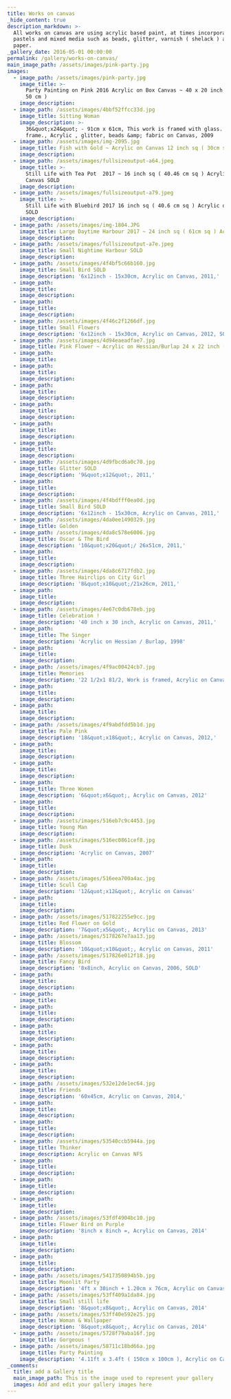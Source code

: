 ```yaml
---
title: Works on canvas
_hide_content: true
description_markdown: >-
  All works on canvas are using acrylic based paint, at times incorporating
  pastels and mixed media such as beads, glitter, varnish ( shelack ) and tissue
  paper.
_gallery_date: 2016-05-01 00:00:00
permalink: /gallery/works-on-canvas/
main_image_path: /assets/images/pink-party.jpg
images:
  - image_path: /assets/images/pink-party.jpg
    image_title: >-
      Party Painting on Pink 2016 Acrylic on Box Canvas ~ 40 x 20 inch ( 100 x
      50 cm )
    image_description:
  - image_path: /assets/images/4bbf52ffcc33d.jpg
    image_title: Sitting Woman
    image_description: >-
      36&quot;x24&quot; - 91cm x 61cm, This work is framed with glass. White
      frame., Acrylic , glitter, beads &amp; fabric on Canvas, 2009
  - image_path: /assets/images/img-2095.jpg
    image_title: Fish with Gold ~ Acrylic on Canvas 12 inch sq ( 30cm sq )
    image_description:
  - image_path: /assets/images/fullsizeoutput-a64.jpeg
    image_title: >-
      Still Life with Tea Pot  2017 ~ 16 inch sq ( 40.46 cm sq ) Acrylic on
      Canvas SOLD
    image_description:
  - image_path: /assets/images/fullsizeoutput-a79.jpeg
    image_title: >-
      Still Life with Bluebird 2017 16 inch sq ( 40.6 cm sq ) Acrylic on Canvas
      SOLD
    image_description:
  - image_path: /assets/images/img-1804.JPG
    image_title: Large Daytime Harbour 2017 ~ 24 inch sq ( 61cm sq ) Acrylic on Canvas
    image_description:
  - image_path: /assets/images/fullsizeoutput-a7e.jpeg
    image_title: Small Nightime Harbour SOLD
    image_description:
  - image_path: /assets/images/4f4bf5c66b160.jpg
    image_title: Small Bird SOLD
    image_description: '6x12inch - 15x30cm, Acrylic on Canvas, 2011,'
  - image_path:
    image_title:
    image_description:
  - image_path:
    image_title:
    image_description:
  - image_path: /assets/images/4f46c2f1266df.jpg
    image_title: Small Flowers
    image_description: '6x12inch - 15x30cm, Acrylic on Canvas, 2012, SOLD'
  - image_path: /assets/images/4d94eaeadfae7.jpg
    image_title: Pink Flower ~ Acrylic on Hessian/Burlap 24 x 22 inch ( 61 x 56 cm )
  - image_path:
    image_title:
  - image_path:
    image_title:
    image_description:
  - image_path:
    image_title:
    image_description:
  - image_path:
    image_title:
    image_description:
  - image_path:
    image_title:
    image_description:
  - image_path:
    image_title:
    image_description:
  - image_path: /assets/images/4d9fbcd6a0c70.jpg
    image_title: Glitter SOLD
    image_description: '9&quot;x12&quot;, 2011,'
  - image_path:
    image_title:
    image_description:
  - image_path: /assets/images/4f4bdfff0ea0d.jpg
    image_title: Small Bird SOLD
    image_description: '6x12inch - 15x30cm, Acrylic on Canvas, 2011,'
  - image_path: /assets/images/4da0ee1490329.jpg
    image_title: Golden
  - image_path: /assets/images/4da8c578e6006.jpg
    image_title: Oscar & The Bird
    image_description: '10&quot;x20&quot;/ 26x51cm, 2011,'
  - image_path:
    image_title:
    image_description:
  - image_path: /assets/images/4da8c6717fdb2.jpg
    image_title: Three Hairclips on City Girl
    image_description: '8&quot;x10&quot;/21x26cm, 2011,'
  - image_path:
    image_title:
    image_description:
  - image_path: /assets/images/4e67c0db678eb.jpg
    image_title: Celebration !
    image_description: '40 inch x 30 inch, Acrylic on Canvas, 2011,'
  - image_path:
    image_title: The Singer
    image_description: 'Acrylic on Hessian / Burlap, 1998'
  - image_path:
    image_title:
    image_description:
  - image_path: /assets/images/4f9ac00424cb7.jpg
    image_title: Memories
    image_description: '22 1/2x1 81/2, Work is framed, Acrylic on Canvas, 2005,'
  - image_path:
    image_title:
    image_description:
  - image_path:
    image_title:
    image_description:
  - image_path: /assets/images/4f9abdfdd5b1d.jpg
    image_title: Pale Pink
    image_description: '18&quot;x18&quot;, Acrylic on Canvas, 2012,'
  - image_path:
    image_title:
    image_description:
  - image_path:
    image_title:
    image_description:
  - image_path:
    image_title: Three Women
    image_description: '6&quot;x6&quot;, Acrylic on Canvas, 2012'
  - image_path:
    image_title:
    image_description:
  - image_path: /assets/images/516eb7c9c4453.jpg
    image_title: Young Man
    image_description:
  - image_path: /assets/images/516ec0861cef8.jpg
    image_title: Dusk
    image_description: 'Acrylic on Canvas, 2007'
  - image_path:
    image_title:
    image_description:
  - image_path: /assets/images/516eea700a4ac.jpg
    image_title: Scull Cap
    image_description: '12&quot;x12&quot;, Acrylic on Canvas'
  - image_path:
    image_title:
    image_description:
  - image_path: /assets/images/517822255e9cc.jpg
    image_title: Red Flower on Gold
    image_description: '7&quot;x5&quot;, Acrylic on Canvas, 2013'
  - image_path: /assets/images/5178267e7aa13.jpg
    image_title: Blossom
    image_description: '10&quot;x10&quot;, Acrylic on Canvas, 2011'
  - image_path: /assets/images/517826e012f18.jpg
    image_title: Fancy Bird
    image_description: '8x8inch, Acrylic on Canvas, 2006, SOLD'
  - image_path:
    image_title:
    image_description:
  - image_path:
    image_title:
  - image_path:
    image_title:
    image_description:
  - image_path:
    image_title:
    image_description:
  - image_path:
    image_title:
    image_description:
  - image_path:
    image_title:
    image_description:
  - image_path: /assets/images/532e12de1ec64.jpg
    image_title: Friends
    image_description: '60x45cm, Acrylic on Canvas, 2014,'
  - image_path:
    image_title:
    image_description:
  - image_path:
    image_title:
    image_description:
  - image_path: /assets/images/53540ccb5944a.jpg
    image_title: Thinker
    image_description: Acrylic on Canvas NFS
  - image_path:
    image_title:
    image_description:
  - image_path:
    image_title:
    image_description:
  - image_path:
    image_title:
    image_description:
  - image_path: /assets/images/53fdf4904bc10.jpg
    image_title: Flower Bird on Purple
    image_description: '8inch x 8inch =, Acrylic on Canvas, 2014'
  - image_path:
    image_title:
    image_description:
  - image_path:
    image_title:
    image_description:
  - image_path: /assets/images/5417350894b5b.jpg
    image_title: Moonlit Party
    image_description: '4ft x 30inch + 1.20cm x 76cm, Acrylic on Canvas, 2014'
  - image_path: /assets/images/53ff409a1da84.jpg
    image_title: Small still life
    image_description: '8&quot;x8&quot;, Acrylic on Canvas, 2014'
  - image_path: /assets/images/53ff40e592e25.jpg
    image_title: Woman & Wallpaper
    image_description: '8&quot;x8&quot;, Acrylic on Canvas, 2014'
  - image_path: /assets/images/5728f79aba16f.jpg
    image_title: Gorgeous !
  - image_path: /assets/images/58711c18bd66a.jpg
    image_title: Party Painting
    image_description: '4.11ft x 3.4ft ( 150cm x 100cm ), Acrylic on Canvas, 2016,'
_comments:
  title: add a Gallery title
  main_image_path: This is the image used to represent your gallery
  images: Add and edit your gallery images here
---
```


